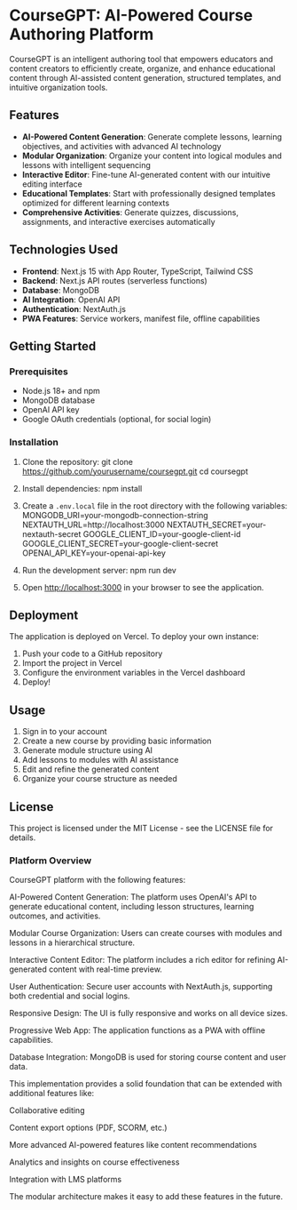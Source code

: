 # CourseGPT: AI-Powered Course Authoring Platform

CourseGPT is an intelligent authoring tool that empowers educators and content creators to efficiently create, organize, and enhance educational content through AI-assisted content generation, structured templates, and intuitive organization tools.

## Features

- **AI-Powered Content Generation**: Generate complete lessons, learning objectives, and activities with advanced AI technology
- **Modular Organization**: Organize your content into logical modules and lessons with intelligent sequencing
- **Interactive Editor**: Fine-tune AI-generated content with our intuitive editing interface
- **Educational Templates**: Start with professionally designed templates optimized for different learning contexts
- **Comprehensive Activities**: Generate quizzes, discussions, assignments, and interactive exercises automatically

## Technologies Used

- **Frontend**: Next.js 15 with App Router, TypeScript, Tailwind CSS
- **Backend**: Next.js API routes (serverless functions)
- **Database**: MongoDB
- **AI Integration**: OpenAI API
- **Authentication**: NextAuth.js
- **PWA Features**: Service workers, manifest file, offline capabilities

## Getting Started

### Prerequisites

- Node.js 18+ and npm
- MongoDB database
- OpenAI API key
- Google OAuth credentials (optional, for social login)

### Installation

1. Clone the repository:
   git clone https://github.com/yourusername/coursegpt.git
   cd coursegpt

2. Install dependencies:
   npm install

3. Create a `.env.local` file in the root directory with the following variables:
   MONGODB_URI=your-mongodb-connection-string
   NEXTAUTH_URL=http://localhost:3000
   NEXTAUTH_SECRET=your-nextauth-secret
   GOOGLE_CLIENT_ID=your-google-client-id
   GOOGLE_CLIENT_SECRET=your-google-client-secret
   OPENAI_API_KEY=your-openai-api-key

4. Run the development server:
   npm run dev

5. Open [http://localhost:3000](http://localhost:3000) in your browser to see the application.

## Deployment

The application is deployed on Vercel. To deploy your own instance:

1. Push your code to a GitHub repository
2. Import the project in Vercel
3. Configure the environment variables in the Vercel dashboard
4. Deploy!

## Usage

1. Sign in to your account
2. Create a new course by providing basic information
3. Generate module structure using AI
4. Add lessons to modules with AI assistance
5. Edit and refine the generated content
6. Organize your course structure as needed

## License

This project is licensed under the MIT License - see the LICENSE file for details.

### Platform Overview

CourseGPT platform with the following features:

AI-Powered Content Generation: The platform uses OpenAI's API to generate educational content, including lesson structures, learning outcomes, and activities.

Modular Course Organization: Users can create courses with modules and lessons in a hierarchical structure.

Interactive Content Editor: The platform includes a rich editor for refining AI-generated content with real-time preview.

User Authentication: Secure user accounts with NextAuth.js, supporting both credential and social logins.

Responsive Design: The UI is fully responsive and works on all device sizes.

Progressive Web App: The application functions as a PWA with offline capabilities.

Database Integration: MongoDB is used for storing course content and user data.

This implementation provides a solid foundation that can be extended with additional features like:

Collaborative editing

Content export options (PDF, SCORM, etc.)

More advanced AI-powered features like content recommendations

Analytics and insights on course effectiveness

Integration with LMS platforms

The modular architecture makes it easy to add these features in the future.
